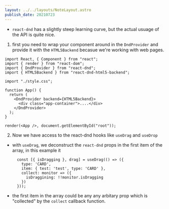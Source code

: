 ```yaml
---
layout: ../../layouts/NoteLayout.astro
publish_date: 20210723
---
```


- `react-dnd` has a slightly steep learning curve, but the actual usuage of the API is quite nice.

1. first you need to wrap your component around in the `DndProvider` and provide it with the `HTML5Backend` becasue we're working with web pages.

```tsx
import React, { Component } from "react";
import { render } from "react-dom";
import { DndProvider } from "react-dnd";
import { HTML5Backend } from "react-dnd-html5-backend";

import "./style.css";

function App() {
  return (
    <DndProvider backend={HTML5Backend}>
      <div class="app-container">....</div>
    </DndProvider>
  );
}

render(<App />, document.getElementById("root"));
```

2. Now we have access to the react-dnd hooks like `useDrag` and `useDrop`

- with `useDrag`, we deconstruct the `react-dnd` props in the first item of the array, in this example it
  ```
    const [{ isDragging }, drag] = useDrag(() => ({
      type: 'CARD',
      item: { test: 'test', type: 'CARD' },
      collect: monitor => ({
        isDraggining: !!monitor.isDragging
      })
    }));
  ```
- the first item in the array could be any any arbitary prop which is "collected" by the `collect` callback function.
